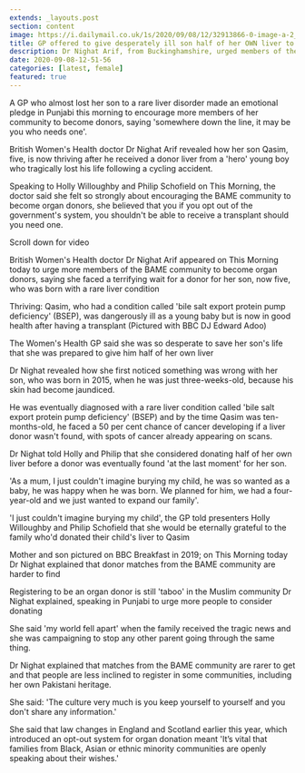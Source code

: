 ```yaml
---
extends: _layouts.post
section: content
image: https://i.dailymail.co.uk/1s/2020/09/08/12/32913866-0-image-a-2_1599563675481.jpg 
title: GP offered to give desperately ill son half of her OWN liver to save him because of donor shortage 
description: Dr Nighat Arif, from Buckinghamshire, urged members of the BAME community to register as donors, saying her sons life was saved after he received the liver of a boy whod tragically died. 
date: 2020-09-08-12-51-56 
categories: [latest, female] 
featured: true 
--- 
```

A GP who almost lost her son to a rare liver disorder made an emotional pledge in Punjabi this morning to encourage more members of her community to become donors, saying 'somewhere down the line, it may be you who needs one'.    

British Women's Health doctor Dr Nighat Arif revealed how her son Qasim, five, is now thriving after he received a donor liver from a 'hero' young boy who tragically lost his life following a cycling accident. 

Speaking to Holly Willoughby and Philip Schofield on This Morning, the doctor said she felt so strongly about encouraging the BAME community to become organ donors, she believed that you if you opt out of the government's system, you shouldn't be able to receive a transplant should you need one.  

Scroll down for video   

British Women's Health doctor Dr Nighat Arif appeared on This Morning today to urge more members of the BAME community to become organ donors, saying she faced a terrifying wait for a donor for her son, now five, who was born with a rare liver condition

Thriving: Qasim, who had a condition called 'bile salt export protein pump deficiency' (BSEP), was dangerously ill as a young baby but is now in good health after having a transplant (Pictured with BBC DJ Edward Adoo)

The Women's Health GP said she was so desperate to save her son's life that she was prepared to give him half of her own liver

Dr Nighat revealed how she first noticed something was wrong with her son, who was born in 2015, when he was just three-weeks-old, because his skin had become jaundiced. 

He was eventually diagnosed with a rare liver condition called 'bile salt export protein pump deficiency' (BSEP) and by the time Qasim was ten-months-old, he faced a 50 per cent chance of cancer developing if a liver donor wasn't found, with spots of cancer already appearing on scans.     

Dr Nighat told Holly and Philip that she considered donating half of her own liver before a donor was eventually found 'at the last moment' for her son.

'As a mum, I just couldn't imagine burying my child, he was so wanted as a baby, he was happy when he was born. We planned for him, we had a four-year-old and we just wanted to expand our family'.

'I just couldn't imagine burying my child', the GP told presenters Holly Willoughby and Philip Schofield that she would be eternally grateful to the family who'd donated their child's liver to Qasim

Mother and son pictured on BBC Breakfast in 2019; on This Morning today Dr Nighat explained that donor matches from the BAME community are harder to find

Registering to be an organ donor is still 'taboo' in the Muslim community Dr Nighat explained, speaking in Punjabi to urge more people to consider donating

She said 'my world fell apart' when the family received the tragic news and she was campaigning to stop any other parent going through the same thing. 

Dr Nighat explained that matches from the BAME community are rarer to get and that people are less inclined to register in some communities, including her own Pakistani heritage. 

She said: 'The culture very much is you keep yourself to yourself and you don't share any information.' 

She said that law changes in England and Scotland earlier this year, which introduced an opt-out system for organ donation meant 'It’s vital that families from Black, Asian or ethnic minority communities are openly speaking about their wishes.'  

